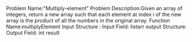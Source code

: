 Problem Name:"Multiply-element"
Problem Description:Given an array of integers, return a new array such that each element at index i of the new array is the product of all the numbers in the original array.
Function Name:multiplyElement
Input Structure :
Input Field: list<int>arr
output Structure:
Output Field: int result